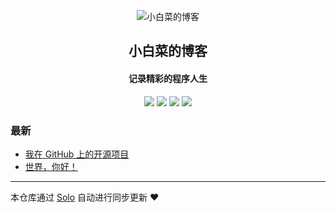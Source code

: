 <p align="center"><img alt="小白菜的博客" src="https://static.b3log.org/images/brand/solo-32.png"></p><h2 align="center">
小白菜的博客
</h2>

<h4 align="center">记录精彩的程序人生</h4>
<p align="center"><a title="小白菜的博客" target="_blank" href="https://github.com/wangduidui/solo-blog"><img src="https://img.shields.io/github/last-commit/wangduidui/solo-blog.svg?style=flat-square&color=FF9900"></a>
<a title="GitHub repo size in bytes" target="_blank" href="https://github.com/wangduidui/solo-blog"><img src="https://img.shields.io/github/repo-size/wangduidui/solo-blog.svg?style=flat-square"></a>
<a title="Solo Version" target="_blank" href="https://github.com/b3log/solo/releases"><img src="https://img.shields.io/badge/solo-3.6.4-f1e05a.svg?style=flat-square&color=blueviolet"></a>
<a title="Hits" target="_blank" href="https://github.com/b3log/hits"><img src="https://hits.b3log.org/wangduidui/solo-blog.svg"></a></p>

### 最新

* [我在 GitHub 上的开源项目](http://www.guoyaping.com/my-github-repos)
* [世界，你好！](http://www.guoyaping.com/hello-solo)



---

本仓库通过 [Solo](https://github.com/b3log/solo) 自动进行同步更新 ❤️ 